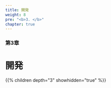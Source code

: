 ```yaml
---
title: 開発
weight: 8
pre: "<b>3. </b>"
chapter: true
---
```


### 第3章

# 開発

{{% children depth="3" showhidden="true" %}}